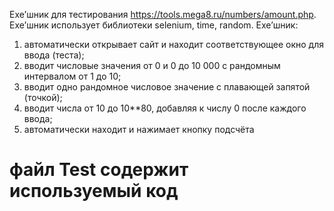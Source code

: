 Exe’шник для тестирования https://tools.mega8.ru/numbers/amount.php.
Exe’шник использует библиотеки selenium, time, random.
Exe’шник: 
1)	автоматически открывает сайт и находит соответствующее окно для ввода (теста);
2)	вводит числовые значения от 0 и 0 до 10 000 с рандомным интервалом от 1 до 10;
3)	вводит одно рандомное числовое значение с плавающей запятой (точкой);
4)	вводит числа от 10 до 10**80, добавляя к числу 0 после каждого ввода;
5)	автоматически находит и нажимает кнопку подсчёта


# файл Test содержит используемый код

